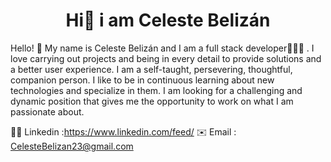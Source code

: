 <h1 align= "center"> Hi👋 i am Celeste Belizán </h1> 
Hello! 👋 My name is Celeste Belizán and I am a full stack developer👩🏻‍💻 . I love carrying out projects and being in every detail to provide solutions and a better user experience.
I am a self-taught, persevering, thoughtful, companion person. I like to be in continuous learning about new technologies and specialize in them.
I am looking for a challenging and dynamic position that gives me the opportunity to work on what I am passionate about.

👨‍💻 Linkedin :https://www.linkedin.com/feed/
✉️ Email : CelesteBelizan23@gmail.com
